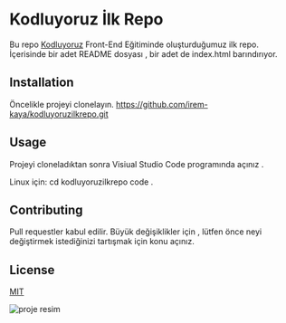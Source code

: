 # Kodluyoruz İlk Repo
Bu repo [Kodluyoruz](https://kodluyoruz.org) Front-End Eğitiminde oluşturduğumuz ilk repo. İçerisinde bir adet README dosyası , bir adet de index.html barındırıyor.

## Installation
Öncelikle projeyi clonelayın.
https://github.com/irem-kaya/kodluyoruzilkrepo.git
## Usage 
Projeyi cloneladıktan sonra Visiual Studio Code programında açınız .

Linux için:
cd kodluyoruzilkrepo
code .
## Contributing
Pull requestler kabul edilir. Büyük değişiklikler için , lütfen önce neyi değiştirmek istediğinizi tartışmak için konu açınız.
## License
[MIT](https://opensource.org/license/mit/)

![proje resim](resim.img/Ekran%20Görüntüsü%20(147).png)



